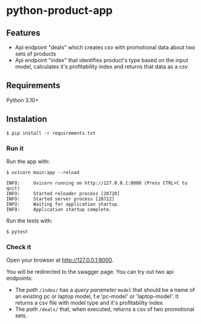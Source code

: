 # python-product-app

## Features
* Api endpoint "deals" which creates csv with promotional data about two sets of products
* Api endpoint "index" that identifies product's type based on the input model, calculates it's profitability index and returns that data as a csv

## Requirements

Python 3.10+

## Instalation

<div class="termy">

```console
$ pip install -r requirements.txt

```
</div>

### Run it

Run the app with:

<div class="termy">

```console
$ uvicorn main:app --reload

INFO:     Uvicorn running on http://127.0.0.1:8000 (Press CTRL+C to quit)
INFO:     Started reloader process [28720]
INFO:     Started server process [28722]
INFO:     Waiting for application startup.
INFO:     Application startup complete.
```
</div>

Run the tests with:
<div class="termy">

```console
$ pytest

```
</div>

### Check it

Open your browser at <a href="http://127.0.0.1:8000" class="external-link" target="_blank">http://127.0.0.1:8000</a>.

You will be redirected to the swagger page. You can try out two api endpoints:
* The _path_ `/index/` has a _query parameter_ `model` that should be a name of an existing pc or laptop model, f.e.'pc-model' or 'laptop-model'. It returns a csv file with model type and it's profitability index.
* The _path_ `/deals/` that, when executed, returns a csv of two promotional sets.
